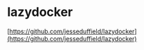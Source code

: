 # lazydocker

[https://github.com/jesseduffield/lazydocker](https://github.com/jesseduffield/lazydocker)

